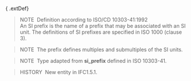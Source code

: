 { .extDef}
> NOTE&nbsp; Definition according to ISO/CD 10303-41:1992  
> An SI prefix is the name of a prefix that may be associated with an SI unit. The definitions of SI prefixes are specified in ISO 1000 (clause 3).

> NOTE&nbsp; The prefix defines multiples and submultiples of the SI units.

> NOTE&nbsp; Type adapted from **si_prefix** defined in ISO 10303-41.

> HISTORY&nbsp; New entity in IFC1.5.1.